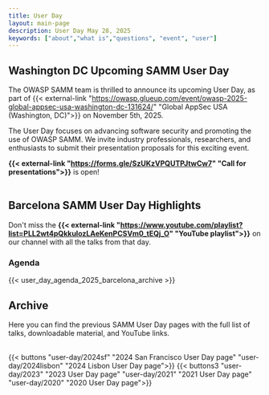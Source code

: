 ```yaml
---
title: User Day
layout: main-page
description: User Day May 28, 2025
keywords: ["about","what is","questions", "event", "user"]
---
```


## Washington DC Upcoming SAMM User Day

The OWASP SAMM team is thrilled to announce its upcoming User Day, as part of {{< external-link "https://owasp.glueup.com/event/owasp-2025-global-appsec-usa-washington-dc-131624/" "Global AppSec USA (Washington, DC)">}} on November 5th, 2025.



The User Day focuses on advancing software security and promoting the use of OWASP SAMM. We invite industry professionals, researchers, and enthusiasts to submit their presentation proposals for this exciting event.

<b>{{< external-link "https://forms.gle/SzUKzVPQUTPJtwCw7" "Call for presentations">}}</b> is open! 
<br/><br/>

## Barcelona SAMM User Day Highlights

Don't miss the <b>{{< external-link "https://www.youtube.com/playlist?list=PLL2wt4pQkkuIozLAeKenPCSVm0_tEQj_O" "YouTube playlist">}}</b> on our channel with all the talks from that day.

### Agenda
{{< user_day_agenda_2025_barcelona_archive >}}

## Archive

Here you can find the previous SAMM User Day pages with the full list of talks, downloadable material, and YouTube links.
<br/><br/>

{{< buttons "user-day/2024sf" "2024 San Francisco User Day page" "user-day/2024lisbon" "2024 Lisbon User Day page">}}
{{< buttons3 "user-day/2023" "2023 User Day page" "user-day/2021" "2021 User Day page" "user-day/2020" "2020 User Day page">}}
